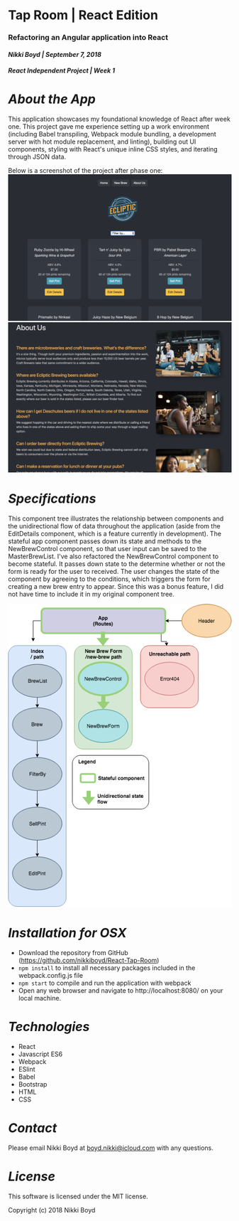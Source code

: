 # Tap Room | React Edition
### Refactoring an Angular application into React
#### _Nikki Boyd | September 7, 2018_
#### _React Independent Project | Week 1_


# _About the App_
This application showcases my foundational knowledge of React after week one. This project gave me experience setting up a work environment (including Babel transpiling, Webpack module bundling, a development server with hot module replacement, and linting), building out UI components, styling with React's unique inline CSS styles, and iterating through JSON data.

Below is a screenshot of the project after phase one:
<img src="screenshot.png">
<img src="screenshot2.png">

# _Specifications_
This component tree illustrates the relationship between components and the unidirectional flow of data throughout the application (aside from the EditDetails component, which is a feature currently in development). The stateful app component passes down its state and methods to the NewBrewControl component, so that user input can be saved to the MasterBrewList. I've also refactored the NewBrewControl component to become stateful. It passes down state to the determine whether or not the form is ready for the user to received. The user changes the state of the component by agreeing to the conditions, which triggers the form for creating a new brew entry to appear. Since this was a bonus feature, I did not have time to include it in my original component tree.


<img src="UpatedCompontentTreeWithState.png">

# _Installation for OSX_
- Download the repository from GitHub (https://github.com/nikkiboyd/React-Tap-Room)
- `npm install` to install all necessary packages included in the webpack.config.js file
- `npm start` to compile and run the application with webpack
- Open any web browser and navigate to http://localhost:8080/ on your local machine.

# _Technologies_
- React
- Javascript ES6
- Webpack
- ESlint
- Babel
- Bootstrap
- HTML
- CSS

# _Contact_
Please email Nikki Boyd at boyd.nikki@icloud.com with any questions.

# _License_
This software is licensed under the MIT license.

Copyright (c) 2018 Nikki Boyd
